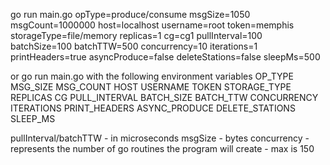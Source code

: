 go run main.go opType=produce/consume msgSize=1050 msgCount=1000000 host=localhost username=root token=memphis storageType=file/memory replicas=1 cg=cg1 pullInterval=100 batchSize=100 batchTTW=500 concurrency=10 iterations=1 printHeaders=true asyncProduce=false deleteStations=false sleepMs=500

or go run main.go with the following environment variables
OP_TYPE
MSG_SIZE
MSG_COUNT
HOST
USERNAME
TOKEN
STORAGE_TYPE
REPLICAS
CG
PULL_INTERVAL
BATCH_SIZE
BATCH_TTW
CONCURRENCY
ITERATIONS
PRINT_HEADERS
ASYNC_PRODUCE
DELETE_STATIONS
SLEEP_MS

pullInterval/batchTTW - in microseconds
msgSize - bytes
concurrency - represents the number of go routines the program will create - max is 150
